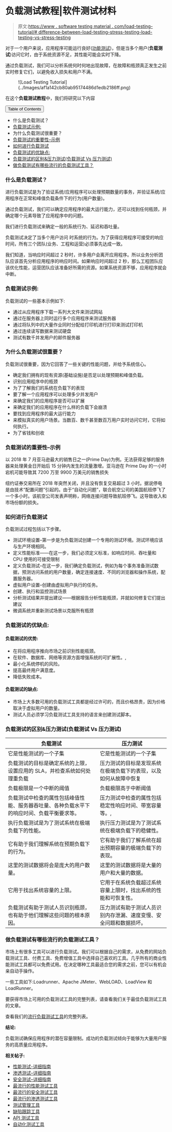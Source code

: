 # 负载测试教程|软件测试材料

> 原文:[https://www . software testing material . com/load-testing-tutorial/# difference-between-load-testing-stress-testing-load-testing-vs-stress-testing](https://www.softwaretestingmaterial.com/load-testing-tutorial/#difference-between-load-testing--stress-testing-load-testing-vs-stress-testing)

对于一个用户来说，应用程序可能运行良好([功能测试](https://www.softwaretestingmaterial.com/functional-testing/))，但是当多个用户(**负载测试**)访问它时，由于系统资源不足，其性能可能会实时下降。

通过负载测试，我们可以分析系统何时何地出现故障，在故障和瓶颈真正发生之前实时修复它们，以避免收入损失和用户不满。

<figure class="aligncenter">![Load Testing Tutorial](../Images/af1a142cb80ab95174486d1edb2186ff.png)</figure>

在这个**负载测试教程**中，我们将研究以下内容

<nav class="wp-block-kadence-tableofcontents kb-table-of-content-nav kb-table-of-content-id_2f7447-85 kb-toc-smooth-scroll kb-collapsible-toc kb-toc-toggle-hidden" role="navigation" aria-label="Table Of Contents" data-scroll-offset="40"><button class="kb-table-of-contents-title-btn kb-table-of-contents-toggle" aria-expanded="false" aria-label="Expand Table of Contents">Table of Contents</button>

*   什么是负载测试？
*   [负载测试示例:](#load-testing-examples)
*   为什么负载测试很重要？
*   [负载测试的重要性–示例](#importance-of-load-testing--examples)
*   [如何进行负载测试](#how-to-do-load-testing)
*   [负载测试的优缺点:](#advantages-and-disadvantages-of-load-testing)
*   [负载测试的区别&压力测试(负载测试 Vs 压力测试)](#difference-between-load-testing--stress-testing-load-testing-vs-stress-testing)
*   [做负载测试有哪些流行的负载测试工具？](#What-are-some-popular-Performance-Testing-Tools-to-do-Performance-Testing)

</nav>

### 什么是负载测试？

进行负载测试是为了验证系统/应用程序可以处理预期数量的事务，并验证系统/应用程序在正常和峰值负载条件下的行为(用户数量)。

通过负载测试，我们可以确定应用程序的最大运行能力，还可以找到任何瓶颈，并确定哪个元素导致了应用程序中的问题。

我们进行负载测试来确定一般的系统行为、延迟和吞吐量。

负载测试决定了当多个用户访问
时系统的行为。为了获得应用程序可接受的响应时间，所有三个团队(业务、工程和运营)必须事先达成一致。

我们知道，当响应时间超过 2 秒时，许多用户会离开应用程序。所以业务分析团队应该首先分析应用程序的响应时间。如果响应时间超过 2 秒，那么工程团队应该优化性能，运营团队应该准备好所需的资源。如果系统资源不够，应用程序就会中断。

### **负载测试示例:**

负载测试的一些基本示例如下:

*   通过从应用程序下载一系列大文件来测试网站
*   通过在服务器上同时运行多个应用程序来测试服务器
*   通过将队列中的大量作业同时分配给打印机进行打印来测试打印机
*   通过连续读写数据来测试硬盘
*   测试有数千并发用户的邮件服务器

### 为什么负载测试很重要？

负载测试很重要，因为它回答了一些关键的性能问题，并给予系统信心。

*   确定我们拥有的现有资源(基础设施)是否足以处理预期和峰值负载。
*   识别应用程序中的瓶颈
*   为了了解我们的系统在负载下的表现
*   要了解一个应用程序可以处理多少并发用户
*   来确定我们的应用程序是否可以扩展
*   来确定我们的应用程序在什么样的负载下会崩溃
*   要找到应用程序的最大运行能力
*   来模拟真实的用户场景。当数百、数千甚至数百万用户实时访问它时，它将如何执行。
*   为了省钱和创收

### **负载测试的重要性–示例**

以 2018 年 7 月亚马逊最大的销售日之一(Prime Day)为例。无法获得足够的服务器来处理黄金日开始后 15 分钟内发生的流量激增。亚马逊在 Prime Day 的一小时宕机可能导致其 7200 万至 9900 万美元的销售损失

纽约证券交易所在 2018 年突然关闭，并且没有恢复交易超过 3 小时。据说停电是由技术“配置问题”引起的。由于“自动化问题”，联合航空公司的美国航班停飞了一个多小时。该航空公司发表声明称，网络连接问题导致航班停飞。这导致收入和市场份额的损失。

### **如何进行负载测试**

负载测试过程包括以下步骤。

*   测试环境设置–第一步是为负载测试创建一个专用的测试环境。测试环境应该与生产环境相同。
*   定义性能标准——在这一步，我们必须定义标准，如响应时间、吞吐量和 CPU 使用的可接受限制
*   定义负载测试–在这一步，我们确定负载测试，例如为每个事务准备测试数据，预测访问系统的用户数量，确定连接速度、不同的浏览器和操作系统，配置服务器。
*   虚拟用户设置–创建由虚拟用户执行的任务。
*   创建、执行和监控测试场景
*   分析测试结果并提出建议——根据报告分析性能瓶颈，并就如何修复它们提出建议
*   微调系统并重新测试场景以克服所有瓶颈

### **负载测试的优缺点:**

#### **负载测试的优势:**

*   在将应用程序推向市场之前识别性能瓶颈。
*   在软件、数据库、网络等资源方面增强系统的可扩展性。,
*   最小化系统停机的风险。
*   提高最终用户满意度。
*   降低失败成本。

#### **负载测试的缺点:**

*   市场上大多数可用的负载测试工具都是经过许可的，而且价格昂贵，因为价格取决于虚拟用户的数量。
*   测试人员必须学习负载测试工具支持的语言来创建测试脚本。

### **负载测试的区别&压力测试(负载测试 Vs 压力测试)**

| 负载测试 | 压力测试 |
| --- | --- |
| 它是性能测试的一个子集 | 它是性能测试的一个子集 |
| 负载测试的目标是确定系统的上限，设置应用的 SLA，并检查系统如何处理重负载 | 压力测试的目标是发现系统在极端负载下的表现，以及如何从故障中恢复 |
| 负载极限是一个中断的阈值 | 负载极限高于中断阈值 |
| 负载测试中检查的属性包括峰值性能、服务器吞吐量、各种负载水平下的响应时间、负载平衡要求等。 | 压力测试中检查的属性包括稳定性响应时间、带宽容量等。, |
| 执行负载测试是为了测试系统在极端负载下的性能。 | 执行压力测试是为了测试系统在极端负载下的稳健性。 |
| 它有助于我们理解系统在预期负载下的行为。 | 它有助于我们了解系统在超出预期容量的极端负载下的表现。 |
| 这里的测试数据将会是庞大的用户数量。 | 这里的测试数据将是大量的用户和大量的数据。 |
| 它用于找出系统容量的上限。 | 它用于在系统负载超过系统容量上限时，找出系统的性能和可恢复性。 |
| 负载测试有助于测试人员识别瓶颈，也有助于他们理解这些问题的根本原因。 | 压力测试有助于测试人员识别内存泄漏、速度变慢、安全问题和数据损坏。 |

### **做负载测试有哪些流行的负载测试工具？**

市场上有很多工具可以进行负载测试。我们可以根据自己的需求，从免费的网站负载测试工具、付费工具、免费增值工具中选择自己喜欢的工具。几乎所有的商业性能测试工具都可以免费试用。在决定哪种工具最适合您的需求之前，您可以有机会亲自动手操作。

一些工具如下:Loadrunner、Apache JMeter、WebLOAD、LoadView 和 LoadRunner。

要获得市场上可用的负载测试工具的完整列表，请查看我们关于最佳负载测试工具的文章。

查看我们的[流行负载测试工具](https://www.softwaretestingmaterial.com/performance-testing-tools/)的完整列表。

**结论:**

负载测试确保应用程序的潜在容量限制。成功的负载测试倾向于能够为大量用户服务的高质量应用程序。

**相关帖子:**

*   [性能测试-详细指南](https://www.softwaretestingmaterial.com/performance-testing-tutorial/)
*   [渗透测试–详细指南](https://www.softwaretestingmaterial.com/penetration-testing-tutorial/)
*   [安全测试–详细指南](https://www.softwaretestingmaterial.com/security-testing-tutorial/)
*   [最流行的性能测试工具](https://www.softwaretestingmaterial.com/performance-testing-tools/)
*   [最流行的安全测试工具](https://www.softwaretestingmaterial.com/open-source-security-testing-tools/)
*   [最流行的渗透测试工具](https://www.softwaretestingmaterial.com/penetration-testing-tools/)
*   [测试管理工具](https://www.softwaretestingmaterial.com/test-management-tools/)
*   [缺陷跟踪工具](https://www.softwaretestingmaterial.com/popular-defect-tracking-tools/)
*   [API 测试工具](https://www.softwaretestingmaterial.com/best-api-testing-tools/)
*   [自动化测试工具](https://www.softwaretestingmaterial.com/best-automation-testing-tools-2018/)